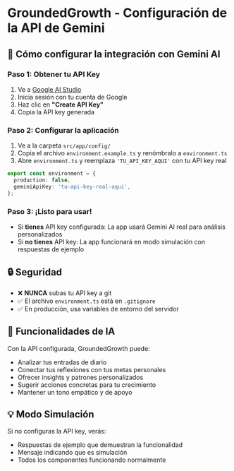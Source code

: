 # GroundedGrowth - Configuración de la API de Gemini

## 🚀 Cómo configurar la integración con Gemini AI

### Paso 1: Obtener tu API Key

1. Ve a [Google AI Studio](https://makersuite.google.com/app/apikey)
2. Inicia sesión con tu cuenta de Google
3. Haz clic en **"Create API Key"**
4. Copia la API key generada

### Paso 2: Configurar la aplicación

1. Ve a la carpeta `src/app/config/`
2. Copia el archivo `environment.example.ts` y renómbralo a `environment.ts`
3. Abre `environment.ts` y reemplaza `'TU_API_KEY_AQUI'` con tu API key real

```typescript
export const environment = {
  production: false,
  geminiApiKey: 'tu-api-key-real-aqui',
};
```

### Paso 3: ¡Listo para usar!

- Si **tienes** API key configurada: La app usará Gemini AI real para análisis personalizados
- Si **no tienes** API key: La app funcionará en modo simulación con respuestas de ejemplo

## 🔒 Seguridad

- ❌ **NUNCA** subas tu API key a git
- ✅ El archivo `environment.ts` está en `.gitignore`
- ✅ En producción, usa variables de entorno del servidor

## 🧠 Funcionalidades de IA

Con la API configurada, GroundedGrowth puede:

- Analizar tus entradas de diario
- Conectar tus reflexiones con tus metas personales
- Ofrecer insights y patrones personalizados
- Sugerir acciones concretas para tu crecimiento
- Mantener un tono empático y de apoyo

## 💡 Modo Simulación

Si no configuras la API key, verás:

- Respuestas de ejemplo que demuestran la funcionalidad
- Mensaje indicando que es simulación
- Todos los componentes funcionando normalmente
